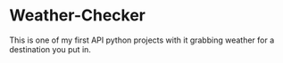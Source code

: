 # Weather-Checker
This is one of my first API python projects with it grabbing weather for a destination you put in.
